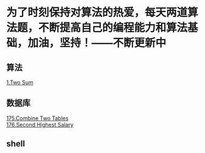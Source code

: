 # 为了时刻保持对算法的热爱，每天两道算法题，不断提高自己的编程能力和算法基础，加油，坚持！——不断更新中
## 算法
[1.Two Sum](https://github.com/lvCmx/leetcode/blob/master/src/main/java/algorithm/Two_Sum_1.java)
## 数据库
[175.Combine Two Tables](https://github.com/lvCmx/leetcode/blob/master/src/main/java/database/175.Combine%20Two%20Tables.sql)  
[176.Second Highest Salary](https://github.com/lvCmx/leetcode/blob/master/src/main/java/database/176.Second%20Highest%20Salary.sql)  

## shell
